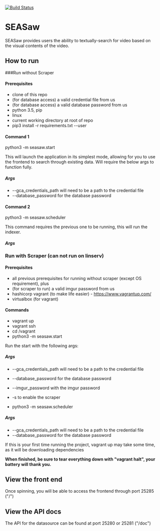 [![Build Status](https://travis-ci.org/samuelsmithhk/SEASaw.svg?branch=master)](https://travis-ci.org/samuelsmithhk/SEASaw)

# SEASaw
SEASaw provides users the ability to textually-search for video based on the visual contents of the video.
## How to run

###Run without Scraper

#### Prerequisites

- clone of this repo
- (for database access) a valid credential file from us
- (for database access) a valid database password from us
- python 3.5, pip
- linux
- current working directory at root of repo
- pip3 install -r requirements.txt --user

#### Command 1

python3 -m seasaw.start

This will launch the application in its simplest mode, allowing for you to use the frontend to search through existing data. Will require the below args to function fully.
##### Args

- --gca_credentials_path will need to be a path to the credential file
- --database_password for the database password

#### Command 2

python3 -m seasaw.scheduler

This command requires the previous one to be running, this will run the indexer.

##### Args

### Run with Scraper (can not run on linserv)

#### Prerequisites

- all previous prerequisites for running without scraper (except OS requirement), plus
- (for scraper to run) a valid imgur password from us
- hashicorp vagrant (to make life easier) - https://www.vagrantup.com/
- virtualbox (for vagrant)


#### Commands

- vagrant up
- vagrant ssh
- cd /vagrant
- python3 -m seasaw.start

Run the start with the following args:

##### Args

- --gca_credentials_path will need to be a path to the credential file
- --database_password for the database password
- --imgur_password with the imgur password
- -s to enable the scraper

- python3 -m seasaw.scheduler

##### Args

- --gca_credentials_path will need to be a path to the credential file
- --database_password for the database password


If this is your first time running the project, vagrant up may take some time, as it will be downloading dependencies

**When finished, be sure to tear everything down with "vagrant halt", your battery will thank you.**

## View the front end

Once spinning, you will be able to access the frontend through port 25285 ("/")

## View the API docs

The API for the datasource can be found at port 25280 or 25281 ("/doc")
